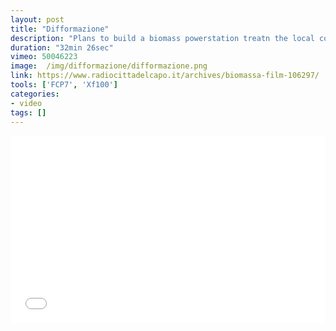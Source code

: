 ```yaml
---
layout: post
title: "Difformazione"
description: "Plans to build a biomass powerstation treatn the local comunity"
duration: "32min 26sec"
vimeo: 50046223
image:  /img/difformazione/difformazione.png
link: https://www.radiocittadelcapo.it/archives/biomassa-film-106297/
tools: ['FCP7', 'Xf100']
categories: 
- video
tags: []
---
```





<div class="videoWrapper">
<iframe src="//player.vimeo.com/video/50046223?title=0&amp;byline=0&amp;portrait=0" width="100%" height="300" frameborder="0" webkitallowfullscreen mozallowfullscreen allowfullscreen></iframe>
</div>

